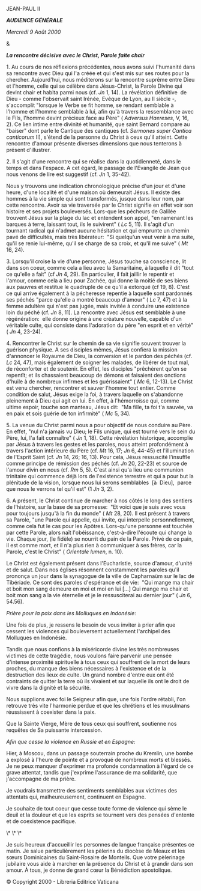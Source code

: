 JEAN-PAUL II

***AUDIENCE GÉNÉRALE***

*Mercredi 9 Août 2000*

&

***La rencontre décisive avec le Christ, Parole faite chair***

1. Au cours de nos réflexions précédentes, nous avons suivi l'humanité dans sa rencontre avec Dieu qui l'a créée et qui s'est mis sur ses routes pour la chercher. Aujourd'hui, nous méditerons sur la rencontre suprême entre Dieu et l'homme, celle qui se célèbre dans Jésus-Christ, la Parole Divine qui devint chair et habita parmi nous (cf. *Jn* 1, 14). La révélation définitive  de  Dieu - comme l'observait saint Irénée, Evêque de Lyon, au II siècle -, s'accomplit "lorsque le Verbe se fit homme, se rendant semblable à l'homme et l'homme semblable à lui, afin qu'à travers la ressemblance avec le Fils, l'homme devint précieux face au Père" ( *Adversus Haereses*, V, 16, 2). Ce lien intime entre divinité et humanité, que saint Bernard compare au "baiser" dont parle le Cantique des cantiques (cf. *Sermones super Cantica canticorum* II), s'étend de la personne du Christ à ceux qu'il atteint. Cette rencontre d'amour présente diverses dimensions que nous tenterons à présent d'illustrer.

2. Il s'agit d'une rencontre qui se réalise dans la quotidienneté, dans le temps et dans l'espace. A cet égard, le passage de l'Evangile de Jean que nous venons de lire est suggestif (cf. *Jn* 1, 35-42).

Nous y trouvons une indication chronologique précise d'un jour et d'une heure, d'une localité et d'une maison où demeurait Jésus. Il existe des hommes à la vie simple qui sont transformés, jusque dans leur nom, par cette rencontre. Avoir sa vie traversée par le Christ signifie en effet voir son histoire et ses projets bouleversés. Lors-que les pécheurs de Galilée trouvent Jésus sur la plage du lac et entendent son appel, "en ramenant les barques à terre, laissant tout, ils le suivirent" ( *Lc* 5, 11). Il s'agit d'un tournant radical qui n'admet aucune hésitation et qui emprunte un chemin pavé de difficultés, mais très libérateur:  "Si quelqu'un veut venir à ma suite, qu'il se renie lui-même, qu'il se charge de sa croix, et qu'il me suive" ( *Mt* 16, 24).

3. Lorsqu'il croise la vie d'une personne, Jésus touche sa conscience, lit dans son coeur, comme cela a lieu avec la Samaritaine, à laquelle il dit "tout ce qu'elle a fait" (cf *Jn* 4, 29). En particulier, il fait jaillir le repentir et l'amour, comme cela a lieu pour Zachée, qui donne la moitié de ses biens aux pauvres et restitue le quadruple de ce qu'il a extorqué (cf 19, 8). C'est ce qui arrive également à la pécheresse repentie à laquelle sont pardonnés ses péchés "parce qu'elle a montré beaucoup d'amour" ( *Lc* 7, 47) et à la femme adultère qui n'est pas jugée, mais invitée à conduire une existence loin du péché (cf. *Jn* 8, 11). La rencontre avec Jésus est semblable à une régénération:  elle donne origine à une créature nouvelle, capable d'un véritable culte, qui consiste dans l'adoration du père "en esprit et en vérité" ( *Jn* 4, 23-24).

4. Rencontrer le Christ sur le chemin de sa vie signifie souvent trouver la guérison physique. A ses disciples mêmes, Jésus confiera la mission d'annoncer le Royaume de Dieu, la conversion et le pardon des péchés (cf. *Lc* 24, 47), mais également de soigner les malades, de libérer de tout mal, de réconforter et de soutenir. En effet, les disciples "prêchèrent qu'on se repentît; et ils chassaient beaucoup de démons et faisaient des onctions d'huile à de nombreux infirmes et les guérissaient" ( *Mc* 6, 12-13). Le Christ est venu chercher, rencontrer et sauver l'homme tout entier. Comme condition de salut, Jésus exige la foi, à travers laquelle on s'abandonne pleinement à Dieu qui agit en lui. En effet, à l'hémorroïsse qui, comme ultime espoir, touche son manteau, Jésus dit:  "Ma fille, ta foi t'a sauvée, va en paix et sois guérie de ton infirmité" ( *Mc* 5, 34).

5. La venue du Christ parmi nous a pour objectif de nous conduire au Père. En effet, "nul n'a jamais vu Dieu; le Fils unique, qui est tourné vers le sein du Père, lui, l'a fait connaître" ( *Jn* 1, 18). Cette révélation historique, accomplie par Jésus à travers les gestes et les paroles, nous atteint profondément à travers l'action intérieure du Père (cf. *Mt* 16, 17; *Jn* 6, 44-45) et l'illumination de l'Esprit Saint (cf. *Jn* 14, 26; 16, 13). Pour cela, Jésus ressuscité l'insuffle comme principe de rémission des péchés (cf. *Jn* 20, 22-23) et source de l'amour divin en nous (cf. *Rm* 5, 5). C'est ainsi qu'a lieu une communion trinitaire qui commence déjà lors de l'existence terrestre et qui a pour but la plénitude de la vision, lorsque nous lui serons semblables  \[à  Dieu\],  parce que nous le verrons tel qu'il est" (1 *Jn* 3, 2).

6. A présent, le Christ continue de marcher à nos côtés le long des sentiers de l'histoire, sur la base de sa promesse:  "Et voici que je suis avec vous pour toujours jusqu'à la fin du monde" ( *Mt* 28, 20). Il est présent à travers sa Parole, "une Parole qui appelle, qui invite, qui interpelle personnellement, comme cela fut le cas pour les Apôtres. Lors-qu'une personne est touchée par cette Parole, alors naît l'obéissance, c'est-à-dire l'écoute qui change la vie. Chaque jour, (le fidèle) se nourrit du pain de la Parole. Privé de ce pain, il est comme mort, et il n'a plus rien à communiquer à ses frères, car la Parole, c'est le Christ" ( *Orientale lumen*, n. 10).

Le Christ est également présent dans l'Eucharistie, source d'amour, d'unité et de salut. Dans nos églises résonnent constamment les paroles qu'il prononça un jour dans la synagogue de la ville de Capharnaüm sur le lac de Tibériade. Ce sont des paroles d'espérance et de vie:  "Qui mange ma chair et boit mon sang demeure en moi et moi en lui \[...\] Qui mange ma chair et boit mon sang a la vie éternelle et je le ressusciterai au dernier jour" ( *Jn* 6, 54.56).

*Prière pour la paix dans les Molluques en Indonésie*:

Une fois de plus, je ressens le besoin de vous inviter à prier afin que cessent les violences qui bouleversent actuellement l'archipel des Molluques en Indonésie.

Tandis que nous confions à la miséricorde divine les très nombreuses victimes de cette tragédie, nous voulons faire parvenir une pensée d'intense proximité spirituelle à tous ceux qui souffrent de la mort de leurs proches, du manque des biens nécessaires à l'existence et de la destruction des lieux de culte. Un grand nombre d'entre eux ont été contraints de quitter la terre où ils vivaient et sur laquelle ils ont le droit de vivre dans la dignité et la sécurité.

Nous supplions avec foi le Seigneur afin que, une fois l'ordre rétabli, l'on retrouve très vite l'harmonie perdue et que les chrétiens et les musulmans réussissent à coexister dans la paix.

Que la Sainte Vierge, Mère de tous ceux qui souffrent, soutienne nos requêtes de Sa puissante intercession.

*Afin que cesse la violence en Russie et en Espagne:*

Hier, à Moscou, dans un passage souterrain proche du Kremlin, une bombe a explosé à l'heure de pointe et a provoqué de nombreux morts et blessés. Je ne peux manquer d'exprimer ma profonde condamnation à l'égard de ce grave attentat, tandis que j'exprime l'assurance de ma solidarité, que j'accompagne de ma prière.

Je voudrais transmettre des sentiments semblables aux victimes des attentats qui, malheureusement, continuent en Espagne.

Je souhaite de tout coeur que cesse toute forme de violence qui sème le deuil et la douleur et que les esprits se tournent vers des pensées d'entente et de coexistence pacifique.

\\* \\* \\*

Je suis heureux d'accueillir les personnes de langue française présentes ce matin. Je salue particulièrement les pèlerins du diocèse de Meaux et les sœurs Dominicaines du Saint-Rosaire de Monteils. Que votre pèlerinage jubilaire vous aide à marcher en la présence du Christ et à grandir dans son amour. À tous, je donne de grand cœur la Bénédiction apostolique.

© Copyright 2000 - Libreria Editrice Vaticana